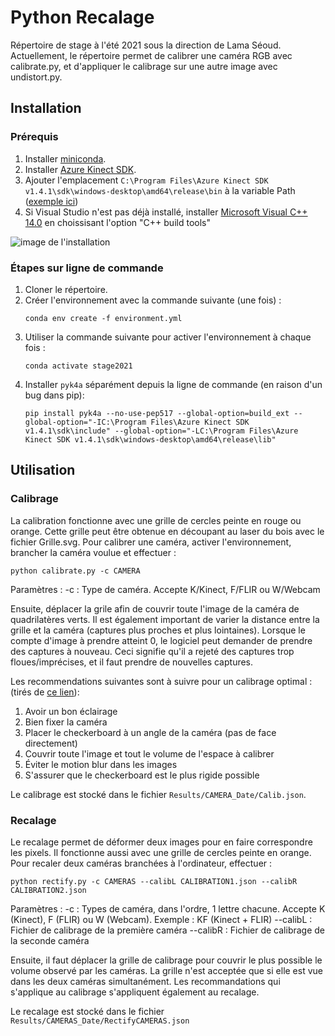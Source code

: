 # Python Recalage

Répertoire de stage à l'été 2021 sous la direction de Lama Séoud.
Actuellement, le répertoire permet de calibrer une caméra RGB avec calibrate.py, et d'appliquer le calibrage sur une autre image avec undistort.py.

## Installation

### Prérequis
1. Installer [miniconda](https://docs.conda.io/en/latest/miniconda.html).
1. Installer [Azure Kinect SDK](https://github.com/microsoft/Azure-Kinect-Sensor-SDK/blob/develop/docs/usage.md).
1. Ajouter l'emplacement `C:\Program Files\Azure Kinect SDK v1.4.1\sdk\windows-desktop\amd64\release\bin` à la variable Path ([exemple ici](https://www.architectryan.com/2018/03/17/add-to-the-path-on-windows-10/))
3. Si Visual Studio n'est pas déjà installé, installer [Microsoft Visual C++ 14.0](https://visualstudio.microsoft.com/visual-cpp-build-tools) en choissisant l'option "C++ build tools" 

![image de l'installation](https://docs.microsoft.com/en-us/answers/storage/attachments/34873-10262.png "")

### Étapes sur ligne de commande
1. Cloner le répertoire.
1. Créer l'environnement avec la commande suivante (une fois) : 
    ```
    conda env create -f environment.yml
    ```
1. Utiliser la commande suivante pour activer l'environnement à chaque fois :
    ```
    conda activate stage2021 
    ```
1. Installer `pyk4a` séparément depuis la ligne de commande (en raison d'un bug dans pip):
    ```
    pip install pyk4a --no-use-pep517 --global-option=build_ext --global-option="-IC:\Program Files\Azure Kinect SDK v1.4.1\sdk\include" --global-option="-LC:\Program Files\Azure Kinect SDK v1.4.1\sdk\windows-desktop\amd64\release\lib"
    ```


## Utilisation

### Calibrage
La calibration fonctionne avec une grille de cercles peinte en rouge ou orange.
Cette grille peut être obtenue en découpant au laser du bois avec le fichier Grille.svg.
Pour calibrer une caméra, activer l'environnement, brancher la caméra voulue et effectuer :
```
python calibrate.py -c CAMERA
```
Paramètres :
-c : Type de caméra. Accepte K/Kinect, F/FLIR ou W/Webcam

Ensuite, déplacer la grile afin de couvrir toute l'image de la caméra de quadrilatères verts.
Il est également important de varier la distance entre la grille et la caméra (captures plus proches et plus lointaines).
Lorsque le compte d'image à prendre atteint 0, le logiciel peut demander de prendre des captures à nouveau.
Ceci signifie qu'il a rejeté des captures trop floues/imprécises, et il faut prendre de nouvelles captures.

Les recommendations suivantes sont à suivre pour un calibrage optimal : (tirés de [ce lien](https://stackoverflow.com/questions/12794876/how-to-verify-the-correctness-of-calibration-of-a-webcam/12821056#12821056)):
1. Avoir un bon éclairage
2. Bien fixer la caméra
3. Placer le checkerboard à un angle de la caméra (pas de face directement)
4. Couvrir toute l'image et tout le volume de l'espace à calibrer
5. Éviter le motion blur dans les images
6. S'assurer que le checkerboard est le plus rigide possible

Le calibrage est stocké dans le fichier `Results/CAMERA_Date/Calib.json`.

### Recalage
Le recalage permet de déformer deux images pour en faire correspondre les pixels.
Il fonctionne aussi avec une grille de cercles peinte en orange.
Pour recaler deux caméras branchées à l'ordinateur, effectuer :
```
python rectify.py -c CAMERAS --calibL CALIBRATION1.json --calibR CALIBRATION2.json
```
Paramètres :
-c : Types de caméra, dans l'ordre, 1 lettre chacune. Accepte K (Kinect), F (FLIR) ou W (Webcam). Exemple : KF (Kinect + FLIR)
--calibL : Fichier de calibrage de la première caméra
--calibR : Fichier de calibrage de la seconde caméra

Ensuite, il faut déplacer la grille de calibrage pour couvrir le plus possible le volume observé par les caméras.
La grille n'est acceptée que si elle est vue dans les deux caméras simultanément.
Les recommandations qui s'applique au calibrage s'appliquent également au recalage.

Le recalage est stocké dans le fichier `Results/CAMERAS_Date/RectifyCAMERAS.json`


